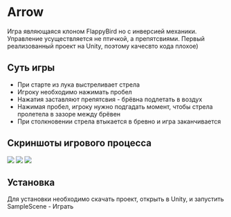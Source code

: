 # Arrow
Игра являющаяся клоном FlappyBird но с инверсией механики. Управление усуществляется не птичкой, а препятсвиями.
Первый реализованный проект на Unity, поэтому качесвто кода плохое)
## Суть игры
- При старте из лука выстреливает стрела
- Игроку необходимо нажимать пробел
- Нажатия заставляют препятсвия - брёвна подлетать в воздух
- Нажимая пробел, игроку нужно подгадать момент, чтобы стрела пролетела в зазоре между брёвен
- При столкновении стрела втыкается в бревно и игра заканчивается

## Скриншоты игрового процесса
<img src="https://sun9-2.userapi.com/s/v1/if2/KvfUcOX6qjFoa_uYQpDXna1wDezZFICCzAAHMdk6n9bEI5Sieh7i2LgupiCU6kBBPq9X1Aan9yqBRQNwYgM9Qsk9.jpg?size=854x529&quality=96&type=album">
<img src="https://sun5-3.userapi.com/s/v1/if2/U2Pj1_6XD1WpvFyAsqAlib6efhMIJCB93OSPbNNcJwpRA0rzyz1qHDicaS4Io4P1Uo8tOl17V9VEBcKrRMaktT-n.jpg?size=852x532&quality=96&type=album">
<img src="https://sun9-63.userapi.com/s/v1/if2/vErelb6bNCWgt08UI74KP4ud93OETeCZpJbbzUFDOBmj24yoPNONtN0QW0Qa1aM3BKxF7PQxETWj9yjOjvstnsjH.jpg?size=734x464&quality=96&type=album">

## Установка
Для установки необходимо скачать проект, открыть в Unity, и запустить SampleScene - Играть
